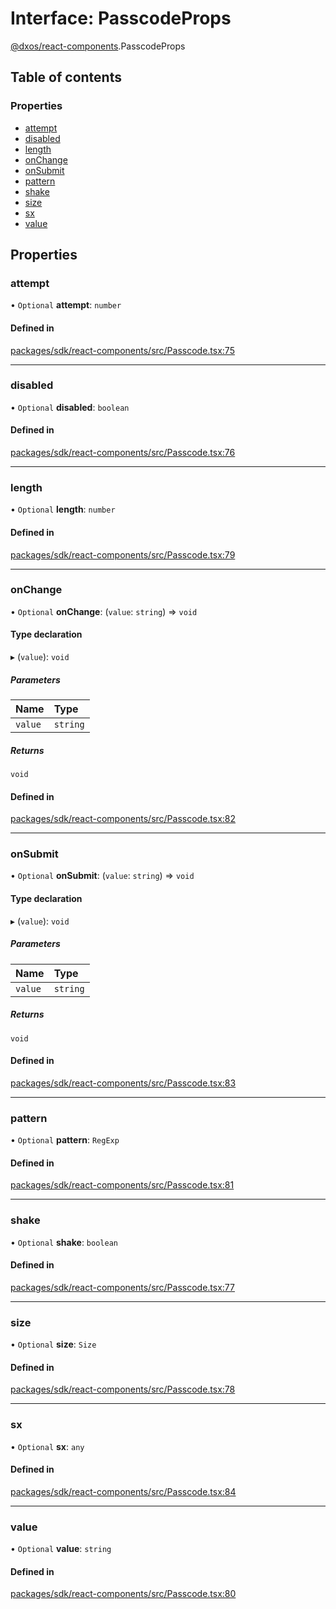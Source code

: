 # Interface: PasscodeProps

[@dxos/react-components](../modules/dxos_react_components.md).PasscodeProps

## Table of contents

### Properties

- [attempt](dxos_react_components.PasscodeProps.md#attempt)
- [disabled](dxos_react_components.PasscodeProps.md#disabled)
- [length](dxos_react_components.PasscodeProps.md#length)
- [onChange](dxos_react_components.PasscodeProps.md#onchange)
- [onSubmit](dxos_react_components.PasscodeProps.md#onsubmit)
- [pattern](dxos_react_components.PasscodeProps.md#pattern)
- [shake](dxos_react_components.PasscodeProps.md#shake)
- [size](dxos_react_components.PasscodeProps.md#size)
- [sx](dxos_react_components.PasscodeProps.md#sx)
- [value](dxos_react_components.PasscodeProps.md#value)

## Properties

### attempt

• `Optional` **attempt**: `number`

#### Defined in

[packages/sdk/react-components/src/Passcode.tsx:75](https://github.com/dxos/dxos/blob/32ae9b579/packages/sdk/react-components/src/Passcode.tsx#L75)

___

### disabled

• `Optional` **disabled**: `boolean`

#### Defined in

[packages/sdk/react-components/src/Passcode.tsx:76](https://github.com/dxos/dxos/blob/32ae9b579/packages/sdk/react-components/src/Passcode.tsx#L76)

___

### length

• `Optional` **length**: `number`

#### Defined in

[packages/sdk/react-components/src/Passcode.tsx:79](https://github.com/dxos/dxos/blob/32ae9b579/packages/sdk/react-components/src/Passcode.tsx#L79)

___

### onChange

• `Optional` **onChange**: (`value`: `string`) => `void`

#### Type declaration

▸ (`value`): `void`

##### Parameters

| Name | Type |
| :------ | :------ |
| `value` | `string` |

##### Returns

`void`

#### Defined in

[packages/sdk/react-components/src/Passcode.tsx:82](https://github.com/dxos/dxos/blob/32ae9b579/packages/sdk/react-components/src/Passcode.tsx#L82)

___

### onSubmit

• `Optional` **onSubmit**: (`value`: `string`) => `void`

#### Type declaration

▸ (`value`): `void`

##### Parameters

| Name | Type |
| :------ | :------ |
| `value` | `string` |

##### Returns

`void`

#### Defined in

[packages/sdk/react-components/src/Passcode.tsx:83](https://github.com/dxos/dxos/blob/32ae9b579/packages/sdk/react-components/src/Passcode.tsx#L83)

___

### pattern

• `Optional` **pattern**: `RegExp`

#### Defined in

[packages/sdk/react-components/src/Passcode.tsx:81](https://github.com/dxos/dxos/blob/32ae9b579/packages/sdk/react-components/src/Passcode.tsx#L81)

___

### shake

• `Optional` **shake**: `boolean`

#### Defined in

[packages/sdk/react-components/src/Passcode.tsx:77](https://github.com/dxos/dxos/blob/32ae9b579/packages/sdk/react-components/src/Passcode.tsx#L77)

___

### size

• `Optional` **size**: `Size`

#### Defined in

[packages/sdk/react-components/src/Passcode.tsx:78](https://github.com/dxos/dxos/blob/32ae9b579/packages/sdk/react-components/src/Passcode.tsx#L78)

___

### sx

• `Optional` **sx**: `any`

#### Defined in

[packages/sdk/react-components/src/Passcode.tsx:84](https://github.com/dxos/dxos/blob/32ae9b579/packages/sdk/react-components/src/Passcode.tsx#L84)

___

### value

• `Optional` **value**: `string`

#### Defined in

[packages/sdk/react-components/src/Passcode.tsx:80](https://github.com/dxos/dxos/blob/32ae9b579/packages/sdk/react-components/src/Passcode.tsx#L80)
